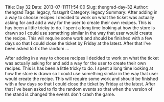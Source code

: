 Title: Day 32
Date: 2013-07-11T11:54:00
Slug: thengrad-day-32
Author: thengrad
Tags: legacy, foss@rit
Category: legacy
Summary: After adding in a way to choose recipes I decided to work on what the ticket was actually asking for and add a way for the user to create their own recipes. This is has been a little tricky to do. I spent a long time looking at how the store is drawn so I could use something similar in the way that user would create the recipe. This will require some work and should be finished with a few days so that I could close the ticket by Friday at the latest. After that I've been asked to fix the random  ... 

After adding in a way to choose recipes I decided to work on what the ticket
was actually asking for and add a way for the user to create their own
recipes. This is has been a little tricky to do. I spent a long time looking
at how the store is drawn so I could use something similar in the way that
user would create the recipe. This will require some work and should be
finished with a few days so that I could close the ticket by Friday at the
latest. After that I've been asked to fix the random events so that when the
version of the stand is changed the events don't crash the game.

